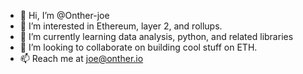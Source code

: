- 👋 Hi, I’m @Onther-joe
- 👀 I’m interested in Ethereum, layer 2, and rollups. 
- 🌱 I’m currently learning data analysis, python, and related libraries
- 💞️ I’m looking to collaborate on building cool stuff on ETH.
- 📫 Reach me at joe@onther.io

<!---
Onther-joe/Onther-joe is a ✨ special ✨ repository because its `README.md` (this file) appears on your GitHub profile.
You can click the Preview link to take a look at your changes.
--->
